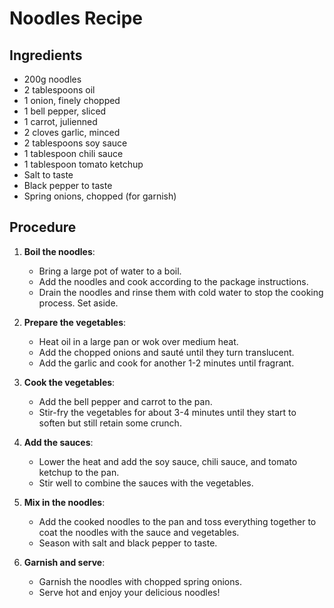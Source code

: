 # Noodles Recipe

## Ingredients
- 200g noodles
- 2 tablespoons oil
- 1 onion, finely chopped
- 1 bell pepper, sliced
- 1 carrot, julienned
- 2 cloves garlic, minced
- 2 tablespoons soy sauce
- 1 tablespoon chili sauce
- 1 tablespoon tomato ketchup
- Salt to taste
- Black pepper to taste
- Spring onions, chopped (for garnish)

## Procedure
1. **Boil the noodles**:
   - Bring a large pot of water to a boil.
   - Add the noodles and cook according to the package instructions.
   - Drain the noodles and rinse them with cold water to stop the cooking process. Set aside.

2. **Prepare the vegetables**:
   - Heat oil in a large pan or wok over medium heat.
   - Add the chopped onions and sauté until they turn translucent.
   - Add the garlic and cook for another 1-2 minutes until fragrant.

3. **Cook the vegetables**:
   - Add the bell pepper and carrot to the pan.
   - Stir-fry the vegetables for about 3-4 minutes until they start to soften but still retain some crunch.

4. **Add the sauces**:
   - Lower the heat and add the soy sauce, chili sauce, and tomato ketchup to the pan.
   - Stir well to combine the sauces with the vegetables.

5. **Mix in the noodles**:
   - Add the cooked noodles to the pan and toss everything together to coat the noodles with the sauce and vegetables.
   - Season with salt and black pepper to taste.

6. **Garnish and serve**:
   - Garnish the noodles with chopped spring onions.
   - Serve hot and enjoy your delicious noodles!
